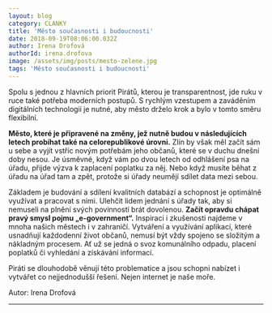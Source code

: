 ```yaml
---
layout: blog
category: CLANKY
title: 'Město současnosti i budoucnosti'
date: 2018-09-19T08:06:00.032Z
author: Irena Drofová
authorId: irena.drofova
image: /assets/img/posts/mesto-zelene.jpg   
tags: 'Město současnosti i budoucnosti'
---
```


Spolu s jednou z hlavních priorit Pirátů, kterou je transparentnost, jde ruku v ruce také potřeba moderních postupů. 
S rychlým vzestupem a zaváděním digitálních technologií je nutné, aby město drželo krok a bylo v tomto směru flexibilní. 

**Město, které je připravené na změny, jež nutně budou v následujících letech probíhat také na celorepublikové úrovni.**
Zlín by však měl začít sám u sebe a vyjít vstříc novým potřebám jeho občanů, které se v duchu dnešní doby nesou. Je úsměvné, 
když vám po dvou letech od odhlášení psa na úřadu, přijde výzva k zaplacení poplatku za něj. Nebo když musíte běhat z úřadu na úřad tam a zpět, protože si úřady neumějí sdílet data mezi sebou. 

Základem je budování a sdílení kvalitních databází a schopnost je optimálně využívat a pracovat s nimi. Ulehčit lidem jednání s úřady tak, aby si nemuseli na plnění svých povinností brát dovolenou. **Začít opravdu chápat pravý smysl pojmu „e-government“.** Inspiraci i zkušenosti najdeme v mnoha našich městech i v zahraničí. Vytváření a využívání aplikací, které usnadňují každodenní život občanů, nemusí být vždy spojeno se složitým a nákladným procesem. Ať už se jedná o svoz komunálního odpadu, placení poplatků či vyhledání a získávání informací.

Piráti se dlouhodobě věnují této problematice a jsou schopni nabízet i vytvářet co nejjednodušší řešení. Nejen internet je naše moře.

Autor: Irena Drofová



- - -
